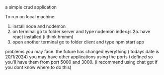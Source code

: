 a simple crud application

To run on local machine:
  1. install node and nodemon
  2. on terminal go to folder server and type nodemon index.js
  2a. have react installed (i think hmmm)
  3. open another terminal go to folder client and type npm start app

problems you may face:
  the future has changed everything ( todays date is 20/1/2024)
  you may have other applications using the ports i defined so you'll have them from port 5000 and 3000. (i recommend using chat gpt if you dont know where to do this)



